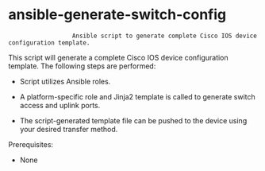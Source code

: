 # ansible-generate-switch-config
                      Ansible script to generate complete Cisco IOS device configuration template.

This script will generate a complete Cisco IOS device configuration template. The following steps are performed:

-   Script utilizes Ansible roles.

-   A platform-specific role and Jinja2 template is called to generate switch access and uplink ports.

-   The script-generated template file can be pushed to the device using your desired transfer method.

Prerequisites:

-   None
